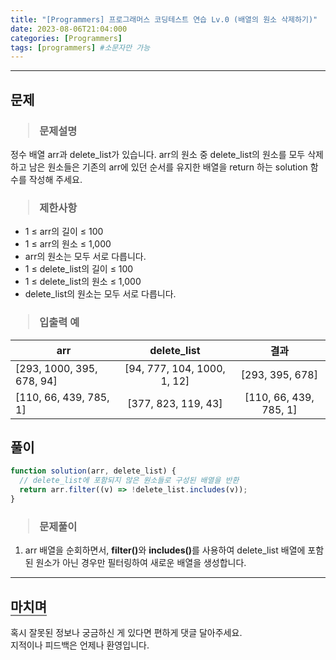 ```yaml
---
title: "[Programmers] 프로그래머스 코딩테스트 연습 Lv.0 (배열의 원소 삭제하기)"
date: 2023-08-06T21:04:000
categories: [Programmers]
tags: [programmers] #소문자만 가능
---
```


---

## <b>문제</b>

<h3><blockquote>문제설명
</blockquote></h3>

정수 배열 arr과 delete_list가 있습니다. arr의 원소 중 delete_list의 원소를 모두 삭제하고 남은 원소들은 기존의 arr에 있던 순서를 유지한 배열을 return 하는 solution 함수를 작성해 주세요.

<h3><blockquote>제한사항
</blockquote></h3>

- 1 ≤ arr의 길이 ≤ 100
- 1 ≤ arr의 원소 ≤ 1,000
- arr의 원소는 모두 서로 다릅니다.
- 1 ≤ delete_list의 길이 ≤ 100
- 1 ≤ delete_list의 원소 ≤ 1,000
- delete_list의 원소는 모두 서로 다릅니다.

<h3><blockquote>입출력 예
</blockquote></h3>

| arr                       |         delete_list         |          결과          |
| ------------------------- | :-------------------------: | :--------------------: |
| [293, 1000, 395, 678, 94] | [94, 777, 104, 1000, 1, 12] |    [293, 395, 678]     |
| [110, 66, 439, 785, 1]    |     [377, 823, 119, 43]     | [110, 66, 439, 785, 1] |

## <b>풀이</b>

```js
function solution(arr, delete_list) {
  // delete_list에 포함되지 않은 원소들로 구성된 배열을 반환
  return arr.filter((v) => !delete_list.includes(v));
}
```

<h3><blockquote>문제풀이
</blockquote></h3>

1. arr 배열을 순회하면서, <strong>filter()</strong>와 <strong>includes()</strong>를 사용하여 delete_list 배열에 포함된 원소가 아닌 경우만 필터링하여 새로운 배열을 생성합니다.

---

## <b style="border-bottom:2px solid gray"><b>마치며</b></b>

<P>혹시 잘못된 정보나 궁금하신 게 있다면 편하게 댓글 달아주세요.<br/>
지적이나 피드백은 언제나 환영입니다.</p>
